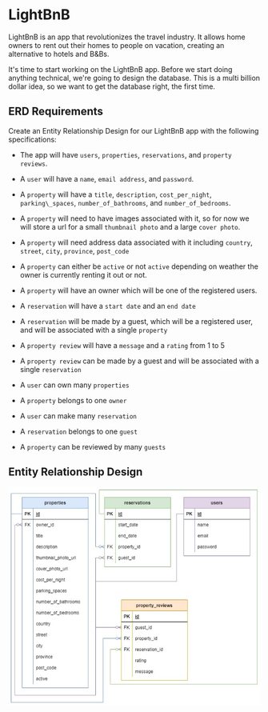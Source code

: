 # LightBnB
LightBnB is an app that revolutionizes the travel industry. It allows home owners to rent out their homes to people on vacation, creating an alternative to hotels and B&amp;Bs.

It's time to start working on the LightBnB app. Before we start doing anything technical, we're going to design the database. This is a multi billion dollar idea, so we want to get the database right, the first time.

ERD Requirements
----------------
Create an Entity Relationship Design for our LightBnB app with the following specifications:

*   The app will have `users`, `properties`, `reservations`, and `property reviews`.
    
*   A `user` will have a `name`, `email address`, and `password`.
    
*   A `property` will have a `title`, `description`, `cost_per_night`, `parking\_spaces`, `number_of_bathrooms`, and `number_of_bedrooms`.
    
*   A `property` will need to have images associated with it, so for now we will store a url for a small `thumbnail photo` and a large `cover photo`.
    
*   A `property` will need address data associated with it including `country`, `street`, `city`, `province`, `post_code`
    
*   A `property` can either be `active` or not `active` depending on weather the owner is currently renting it out or not.
    
*   A `property` will have an owner which will be one of the registered users.
    
*   A `reservation` will have a `start date` and an `end date`
    
*   A `reservation` will be made by a guest, which will be a registered user, and will be associated with a single `property`
    
*   A `property review` will have a `message` and a `rating` from 1 to 5
    
*   A `property review` can be made by a guest and will be associated with a single `reservation`
    
*   A `user` can own many `properties`
    
*   A `property` belongs to one `owner`
    
*   A `user` can make many `reservation`
    
*   A `reservation` belongs to one `guest`
    
*   A `property` can be reviewed by many `guests`
    
Entity Relationship Design
---------------------------
![ERD](https://github.com/MattSeligman/LightBnB/blob/main/docs/LightBnB-ERD.jpg?raw=true)